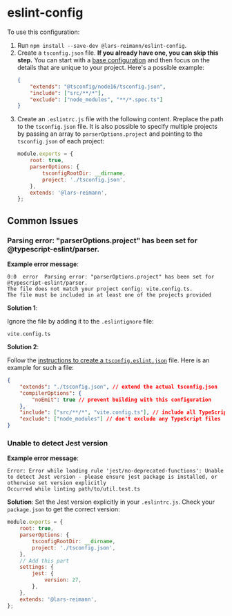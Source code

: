 # eslint-config

To use this configuration:

1. Run `npm install --save-dev @lars-reimann/eslint-config`.
2. Create a `tsconfig.json` file. **If you already have one, you can skip this step.** You can start with a [base configuration](https://github.com/tsconfig/bases/) and then focus on the details that are unique to your project. Here's a possible example:
    ```json
    {
        "extends": "@tsconfig/node16/tsconfig.json",
        "include": ["src/**/*"],
        "exclude": ["node_modules", "**/*.spec.ts"]
    }
    ```
3. Create an `.eslintrc.js` file with the following content. Rreplace the path to the `tsconfig.json` file. It is also possible to specify multiple projects by passing an array to `parserOptions.project` and pointing to the `tsconfig.json` of each project:
    ```js
    module.exports = {
        root: true,
        parserOptions: {
            tsconfigRootDir: __dirname,
            project: './tsconfig.json',
        },
        extends: '@lars-reimann',
    };
    ```

## Common Issues

### Parsing error: "parserOptions.project" has been set for @typescript-eslint/parser.

**Example error message**:

```
0:0  error  Parsing error: "parserOptions.project" has been set for @typescript-eslint/parser.
The file does not match your project config: vite.config.ts.
The file must be included in at least one of the projects provided
```

**Solution 1**:

Ignore the file by adding it to the `.eslintignore` file:

```
vite.config.ts
```

**Solution 2**:

Follow the [instructions to create a `tsconfig.eslint.json`](https://github.com/typescript-eslint/typescript-eslint/blob/master/docs/getting-started/linting/MONOREPO.md#one-root-tsconfigjson) file. Here is an example for such a file:

```json
{
    "extends": "./tsconfig.json", // extend the actual tsconfig.json
    "compilerOptions": {
        "noEmit": true // prevent building with this configuration
    },
    "include": ["src/**/*", "vite.config.ts"], // include all TypeScript files
    "exclude": ["node_modules"] // don't exclude any TypeScript files
}
```

### Unable to detect Jest version

**Example error message**:

```
Error: Error while loading rule 'jest/no-deprecated-functions': Unable to detect Jest version - please ensure jest package is installed, or otherwise set version explicitly
Occurred while linting path/to/util.test.ts
```

**Solution**:
Set the Jest version explicitly in your `.eslintrc.js`. Check your `package.json` to get the correct version:

```js
module.exports = {
    root: true,
    parserOptions: {
        tsconfigRootDir: __dirname,
        project: './tsconfig.json',
    },
    // Add this part
    settings: {
        jest: {
            version: 27,
        },
    },
    extends: '@lars-reimann',
};
```
